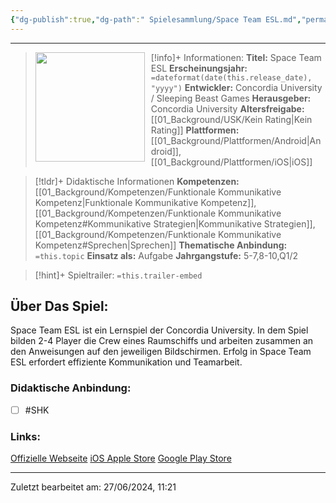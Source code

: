 ```yaml
---
{"dg-publish":true,"dg-path":" Spielesammlung/Space Team ESL.md","permalink":"/spielesammlung/space-team-esl/","noteIcon":"1"}
---
```


---
>[!info]+ Informationen:
><img src="https://play-lh.googleusercontent.com/fB5Y6Ef3FQq_5zSL6tvIaQKatUyQ3oS2_ZbYoWyfmN3XG0HBatEUuxJW_zvztcthhO8A=w480-h960" style="float:left;height:175px;padding-right:10px">**Titel:** Space Team ESL
>**Erscheinungsjahr:** `=dateformat(date(this.release_date), "yyyy")`
>**Entwickler:** Concordia University / Sleeping Beast Games
>**Herausgeber:** Concordia University
>**Altersfreigabe:** [[01_Background/USK/Kein Rating\|Kein Rating]]
>**Plattformen:** [[01_Background/Plattformen/Android\|Android]],[[01_Background/Plattformen/iOS\|iOS]]

>[!tldr]+ Didaktische Informationen
>**Kompetenzen:** [[01_Background/Kompetenzen/Funktionale Kommunikative Kompetenz\|Funktionale Kommunikative Kompetenz]],[[01_Background/Kompetenzen/Funktionale Kommunikative Kompetenz#Kommunikative Strategien\|Kommunikative Strategien]],[[01_Background/Kompetenzen/Funktionale Kommunikative Kompetenz#Sprechen\|Sprechen]]
>**Thematische Anbindung:** `=this.topic`
>**Einsatz als:** Aufgabe
>**Jahrgangstufe:** 5-7,8-10,Q1/2

>[!hint]+ Spieltrailer:
>`=this.trailer-embed`


## Über Das Spiel:
Space Team ESL ist ein Lernspiel der Concordia University. In dem Spiel bilden 2-4 Player die Crew eines Raumschiffs und arbeiten zusammen an den Anweisungen auf den jeweiligen Bildschirmen. Erfolg in Space Team ESL erfordert effiziente Kommunikation und Teamarbeit.
### Didaktische Anbindung:
- [ ] #SHK 
### Links:
[Offizielle Webseite](http://spaceteamesl.ca)
[iOS Apple Store](https://apps.apple.com/us/app/spaceteam-esl/id999546790)
[Google Play Store](https://play.google.com/store/apps/details?id=com.sleepingbeastgames.spaceteamXESL&hl=en)


---
Zuletzt bearbeitet am: 27/06/2024, 11:21